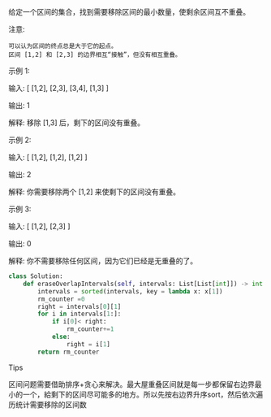 给定一个区间的集合，找到需要移除区间的最小数量，使剩余区间互不重叠。

注意:

    可以认为区间的终点总是大于它的起点。
    区间 [1,2] 和 [2,3] 的边界相互“接触”，但没有相互重叠。

示例 1:

输入: [ [1,2], [2,3], [3,4], [1,3] ]

输出: 1

解释: 移除 [1,3] 后，剩下的区间没有重叠。

示例 2:

输入: [ [1,2], [1,2], [1,2] ]

输出: 2

解释: 你需要移除两个 [1,2] 来使剩下的区间没有重叠。

示例 3:

输入: [ [1,2], [2,3] ]

输出: 0

解释: 你不需要移除任何区间，因为它们已经是无重叠的了。



```python
class Solution:
    def eraseOverlapIntervals(self, intervals: List[List[int]]) -> int:
        intervals = sorted(intervals, key = lambda x: x[1])
        rm_counter =0 
        right = intervals[0][1]
        for i in intervals[1:]:
            if i[0]< right:
                rm_counter+=1
            else:
                right = i[1]
        return rm_counter 
```



Tips

区间问题需要借助排序+贪心来解决。最大屋重叠区间就是每一步都保留右边界最小的一个，給剩下的区间尽可能多的地方。所以先按右边界升序sort，然后依次遍历统计需要移除的区间数

